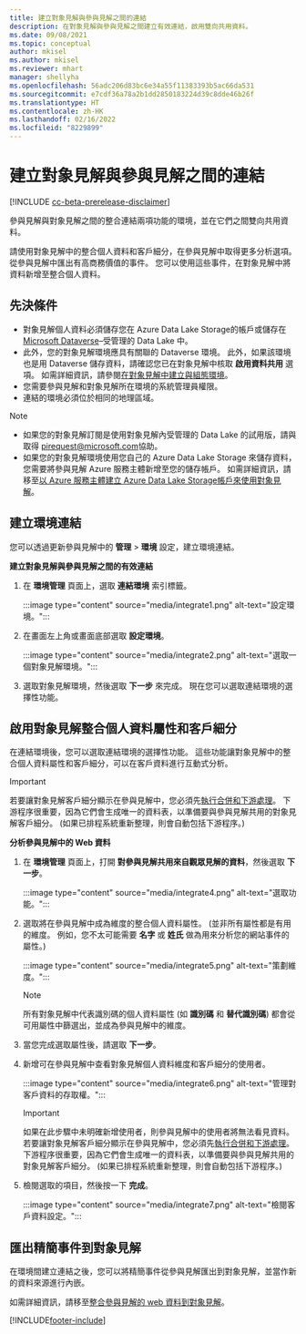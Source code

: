 ```yaml
---
title: 建立對象見解與參與見解之間的連結
description: 在對象見解與參與見解之間建立有效連結，啟用雙向共用資料。
ms.date: 09/08/2021
ms.topic: conceptual
author: mkisel
ms.author: mkisel
ms.reviewer: mhart
manager: shellyha
ms.openlocfilehash: 56adc206d83bc6e34a55f11383393b5ac66da531
ms.sourcegitcommit: e7cdf36a78a2b1dd2850183224d39c8dde46b26f
ms.translationtype: HT
ms.contentlocale: zh-HK
ms.lasthandoff: 02/16/2022
ms.locfileid: "8229899"
---
```

# <a name="create-a-link-between-audience-insights-and-engagement-insights"></a>建立對象見解與參與見解之間的連結

[!INCLUDE [cc-beta-prerelease-disclaimer](includes/cc-beta-prerelease-disclaimer.md)]

參與見解與對象見解之間的整合連結兩項功能的環境，並在它們之間雙向共用資料。

請使用對象見解中的整合個人資料和客戶細分，在參與見解中取得更多分析選項。 從參與見解中匯出有高商務價值的事件。 您可以使用這些事件，在對象見解中將資料新增至整合個人資料。

## <a name="prerequisites"></a>先決條件

- 對象見解個人資料必須儲存您在 Azure Data Lake Storage的帳戶或儲存在 [Microsoft Dataverse](/powerapps/maker/data-platform/data-platform-intro)&ndash;受管理的 Data Lake 中。 
- 此外，您的對象見解環境應具有關聯的 Dataverse 環境。 此外，如果該環境也是用 Dataverse 儲存資料，請確認您已在對象見解中核取 **啟用資料共用** 選項。 如需詳細資訊，請參閱[在對象見解中建立與組態環境](../audience-insights/create-environment.md)。
- 您需要參與見解和對象見解所在環境的系統管理員權限。
- 連結的環境必須位於相同的地理區域。

> [!NOTE]
> - 如果您的對象見解訂閱是使用對象見解內受管理的 Data Lake 的試用版，請與取得 [pirequest@microsoft.com](mailto:pirequest@microsoft.com)協助。 
> - 如果您的對象見解環境使用您自己的 Azure Data Lake Storage 來儲存資料，您需要將參與見解 Azure 服務主體新增至您的儲存帳戶。 如需詳細資訊，請移至[以 Azure 服務主體建立 Azure Data Lake Storage帳戶來使用對象見解](../audience-insights/connect-service-principal.md)。 


## <a name="create-an-environment-link"></a>建立環境連結

您可以透過更新參與見解中的 **管理** > **環境** 設定，建立環境連結。

**建立對象見解與參與見解之間的有效連結**

1. 在 **環境管理** 頁面上，選取 **連結環境** 索引標籤。

    :::image type="content" source="media/integrate1.png" alt-text="設定環境。":::

1. 在畫面左上角或畫面底部選取 **設定環境**。

     :::image type="content" source="media/integrate2.png" alt-text="選取一個對象見解環境。":::

1. 選取對象見解環境，然後選取 **下一步** 來完成。 現在您可以選取連結環境的選擇性功能。
 
## <a name="enable-audience-insights-unified-profiles-attributes-and-segments"></a>啟用對象見解整合個人資料屬性和客戶細分

在連結環境後，您可以選取連結環境的選擇性功能。 這些功能讓對象見解中的整合個人資料屬性和客戶細分，可以在客戶資料進行互動式分析。

> [!IMPORTANT]
> 若要讓對象見解客戶細分顯示在參與見解中，您必須先[執行合併和下游處理](../audience-insights/merge-entities.md)。 下游程序很重要，因為它們會生成唯一的資料表，以準備要與參與見解共用的對象見解客戶細分。 (如果已排程系統重新整理，則會自動包括下游程序。)

**分析參與見解中的 Web 資料**

1. 在 **環境管理** 頁面上，打開 **對參與見解共用來自觀眾見解的資料**，然後選取 **下一步**。

    :::image type="content" source="media/integrate4.png" alt-text="選取功能。":::

1. 選取將在參與見解中成為維度的整合個人資料屬性。 (並非所有屬性都是有用的維度。 例如，您不太可能需要 **名字** 或 **姓氏** 做為用來分析您的網站事件的屬性。)

    :::image type="content" source="media/integrate5.png" alt-text="策劃維度。":::

   >[!NOTE]
   > 所有對象見解中代表識別碼的個人資料屬性 (如 **識別碼** 和 **替代識別碼**) 都會從可用屬性中篩選出，並成為參與見解中的維度。

1. 當您完成選取屬性後，請選取 **下一步**。
1. 新增可在參與見解中查看對象見解個人資料維度和客戶細分的使用者。

    :::image type="content" source="media/integrate6.png" alt-text="管理對客戶資料的存取權。":::

   > [!IMPORTANT]
   > 如果在此步驟中未明確新增使用者，則參與見解中的使用者將無法看見資料。
   > 若要讓對象見解客戶細分顯示在參與見解中，您必須先[執行合併和下游處理](../audience-insights/merge-entities.md)。 下游程序很重要，因為它們會生成唯一的資料表，以準備要與參與見解共用的對象見解客戶細分。 (如果已排程系統重新整理，則會自動包括下游程序。)

1. 檢閱選取的項目，然後按一下 **完成**。

    :::image type="content" source="media/integrate7.png" alt-text="檢閱客戶資料設定。":::

## <a name="export-refined-events-to-audience-insights"></a>匯出精簡事件到對象見解

在環境間建立連結之後，您可以將精簡事件從參與見解匯出到對象見解，並當作新的資料來源進行內嵌。 

如需詳細資訊，請移至[整合參與見解的 web 資料到對象見解](../audience-insights/integrate-engagement-insights.md)。

<!--
## Share engagement insights refined events with audience insights

After you create a link between environments, a new option becomes available for you to share [refined events](refined-events.md) with audience insights.

Consider the following when creating refined events for audience insights: 

- Provide a meaningful name for the refined event. It will be used as an activity name in audience insights.
- Select at least the following properties to create an activity in audience insights: 
    - Signal.Action.Name indicates the activity details.
    - Signal.User.Id maps with the customer ID.
    - Signal.View.Uri is a web address as a basis for segments or measures.
    - Signal.Export.Id is a primary key for events.
    - Signal.Timestamp determines the date and time for the activity.

To share refined events:

1. From the engagement insights menu, select **Data** and then select the **Events** tab.
2. On the **Action** menu, select **Share as activity**.

    :::image type="content" source="media/integrate8.png" alt-text="Data shared events settings.":::

3. You can view and stop actively shared events on the **Export and Sharing** tab.
4. -- per Michael K, we need a mock here (Mukesh needs to update to reflect what happens in AUI once a user shares a refined event (i.e. no longer AUI, data wrangler needs to go discover data in the storage, the shared event is available as a DS and entity, correct?)

### Attach refined events shared as activities to unified profiles in audience insights

You can bring customer web activity data from engagement insights into audience insights. In addition to transactional, demographic, or behavioral data, you can view activities on the web in unified customer profiles. You can then use these profiles to get insights such as segments, measures, and predictions for audience activation.

Follow the steps in [data unification](../audience-insights/data-unification.md) to map, match, and merge website authentication information to unified profiles in audience insights.

You can also share refined events that are now available in audience insights, identified as data sources and entities. 

Next, you can relate event data from engagement insights as unified activities in customer profiles.

### Relate refined event data as an activity of a customer profile

After unifying the data, you can configure the activity for the customer profile. For more information, go to [Customer activities](../audience-insights/activities.md).

:::image type="content" source="media/web-event-activity.png" alt-text="Activities page with expanded Edit activity pane.":::

Next, configure the new activity by using mapping elements: 

- **Primary Key**: Signal.Export.Id, a unique ID that is available for every event record in engagement insights. This property is automatically generated.

- **Timestamp**: Signal.Timestamp in the event property.

- **Event**: Signal.Name, the event name that you want to track.

- **Web address**: Signal.View.Uri that refers to the URI of the page that created the event.

- **Details**: Signal.Action.Name to represent the information to associate with the event. The selected property in this case indicates that the event is for email promotion.

- **Activity type**: In this example, we choose the existing activity type WebLog. This selection is a useful filter option to run prediction models or create segments based on this activity type.

- **Set up relationship**: This important setting ties the activity to existing customer profiles. **Signal.User.Id** is the identifier configured in the SDK to be collected. It relates to the user ID in other data sources that are configured in audience insights. 

This example configures the relationship between Signal.User.Id and RetailCustomers:CustomerRetailId, which is the primary key that was identified in the map step of the data unification process.

After processing the activities, you can review customer records and open a customer card to see activities from engagement insights in the timeline. 

> [!TIP]
> To find a customer ID that has an engagement insights activity, go to **Entities** and preview the data for the UnifiedActivity entity. **ActivityTypeDisplay = WebLog** contains the engagement insights activity configured in the preceding example. Copy the customer ID for one of those records and search<!--note from editor: Edit okay? I couldn't quite follow this.-- > for that ID on the **Customers** page.

--> 

[!INCLUDE[footer-include](../includes/footer-banner.md)]
